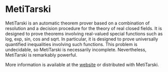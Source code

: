 # MetiTarski 

MetiTarski is an automatic theorem prover based on a combination of resolution and a decision procedure for the theory of real closed fields. It is designed to prove theorems involving real-valued special functions such as log, exp, sin, cos and sqrt. In particular, it is designed to prove universally quantified inequalities involving such functions. This problem is undecidable, so MetiTarski is necessarily incomplete. Nevertheless, MetiTarski is remarkably powerful.

More information is available at the [website](http://www.cl.cam.ac.uk/~lp15/papers/Arith/) or distributed with MetiTarski.